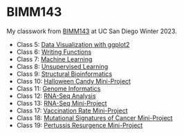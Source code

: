 # BIMM143

My classwork from [BIMM143](https://bioboot.github.io/bimm143_W23/) at UC San Diego Winter 2023.

- Class 5: [Data Visualization with ggplot2](https://github.com/macroglossum-stellatarum/bimm143_github/blob/main/class05/class05.pdf)
- Class 6: [Writing Functions](https://github.com/macroglossum-stellatarum/bimm143_github/blob/main/class06/class06.md)
- Class 7: [Machine Learning](https://github.com/macroglossum-stellatarum/bimm143_github/blob/main/class07/class07.md)
- Class 8: [Unsupervised Learning](https://github.com/macroglossum-stellatarum/bimm143_github/blob/main/class08/Class08MiniProject.md)
- Class 9: [Structural Bioinformatics](https://github.com/macroglossum-stellatarum/bimm143_github/blob/main/class09/Class09_StructuralBioniformatics1.md)
- Class 10: [Halloween Candy Mini-Project](https://github.com/macroglossum-stellatarum/bimm143_github/blob/main/class10/Lab10_CandyProject%20copy.pdf)
- Class 11: [Genome Informatics](https://github.com/macroglossum-stellatarum/bimm143_github/blob/main/class11/class11_genomeinformatics.md)
- Class 12: [RNA-Seq Analysis](https://github.com/macroglossum-stellatarum/bimm143_github/blob/main/class12/Class12_Transcrip-RNA-Seq%20(1).pdf)
- Class 13: [RNA-Seq Mini-Project]()
- Class 17: [Vaccination Rate Mini-Project]()
- Class 18: [Mutational Signatures of Cancer Mini-Project]()
- Class 19: [Pertussis Resurgence Mini-Project]()
